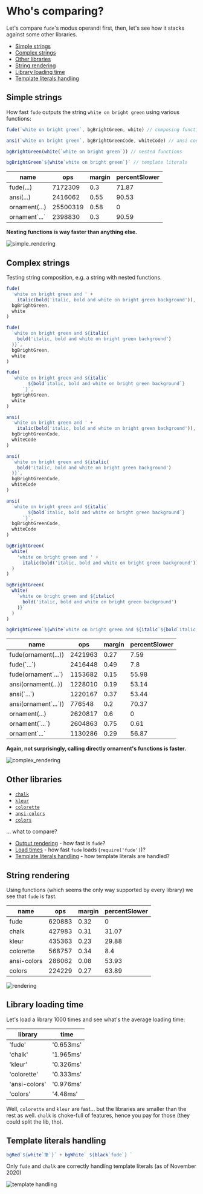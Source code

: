 # Who's comparing? <!-- omit in toc -->

Let's compare `fude`'s modus operandi first, then, let's see how it stacks against some other libraries.

- [Simple strings](#simple-strings)
- [Complex strings](#complex-strings)
- [Other libraries](#other-libraries)
- [String rendering](#string-rendering)
- [Library loading time](#library-loading-time)
- [Template literals handling](#template-literals-handling)

## Simple strings

How fast `fude` outputs the string `white on bright green` using various functions:

```js
fude(`white on bright green`, bgBrightGreen, white) // composing functions

ansi(`white on bright green`, bgBrightGreenCode, whiteCode) // ansi codes chains

bgBrightGreen(white(`white on bright green`)) // nested functions

bgBrightGreen`${white`white on bright green`}` // template literals
```

| name            | ops      | margin | percentSlower |
| --------------- | -------- | ------ | ------------- |
| fude(...)       | 7172309  | 0.3    | 71.87         |
| ansi(...)       | 2416062  | 0.55   | 90.53         |
| ornament\(...\) | 25500319 | 0.58   | 0             |
| ornament\`...\` | 2398830  | 0.3    | 90.59         |

**Nesting functions is way faster than anything else.**

![simple_rendering](media/simple_rendering.png)

## Complex strings

Testing string composition, e.g. a string with nested functions.

```js
fude(
  'white on bright green and ' +
    italic(bold('italic, bold and white on bright green background')),
  bgBrightGreen,
  white
)

fude(
  `white on bright green and ${italic(
    bold('italic, bold and white on bright green background')
  )}`,
  bgBrightGreen,
  white
)

fude(
  `white on bright green and ${italic`
        ${bold`italic, bold and white on bright green background`}
      `}`,
  bgBrightGreen,
  white
)

ansi(
  'white on bright green and ' +
    italic(bold('italic, bold and white on bright green background')),
  bgBrightGreenCode,
  whiteCode
)

ansi(
  `white on bright green and ${italic(
    bold('italic, bold and white on bright green background')
  )}`,
  bgBrightGreenCode,
  whiteCode
)

ansi(
  `white on bright green and ${italic`
        ${bold`italic, bold and white on bright green background`}
      `}`,
  bgBrightGreenCode,
  whiteCode
)

bgBrightGreen(
  white(
    'white on bright green and ' +
      italic(bold('italic, bold and white on bright green background'))
  )
)

bgBrightGreen(
  white(
    `white on bright green and ${italic(
      bold('italic, bold and white on bright green background')
    )}`
  )
)

bgBrightGreen`${white`white on bright green and ${italic`${bold`italic, bold and white on bright green background`}`}`}`
```

| name                   | ops     | margin | percentSlower |
| ---------------------- | ------- | ------ | ------------- |
| fude(ornament(...))    | 2421963 | 0.27   | 7.59          |
| fude(\`...\`)          | 2416448 | 0.49   | 7.8           |
| fude(ornament\`...\`)  | 1153682 | 0.15   | 55.98         |
| ansi(ornament(...))    | 1228010 | 0.19   | 53.14         |
| ansi(\`...\`)          | 1220167 | 0.37   | 53.44         |
| ansi(ornament\`...\`)) | 776548  | 0.2    | 70.37         |
| ornament(...)          | 2620817 | 0.6    | 0             |
| ornament(\`...\`)      | 2604863 | 0.75   | 0.61          |
| ornament\`...\`        | 1130286 | 0.29   | 56.87         |

**Again, not surprisingly, calling directly ornament's functions is faster.**

![complex_rendering](media/complex_rendering.png)

## Other libraries

- [`chalk`][chalk]
- [`kleur`][kleur]
- [`colorette`][colorette]
- [`ansi-colors`][ansi_colors]
- [`colors`][colors]

... what to compare?

- [Output rendering](#output) - how fast is `fude`?
- [Load times](#library-loading-time) - how fast `fude` loads (`require('fude')`)?
- [Template literals handling](#template-literals-handling) - how template literals are handled?

## String rendering

Using functions (which seems the only way supported by every library) we see that `fude` is fast.

| name        | ops    | margin | percentSlower |
| ----------- | ------ | ------ | ------------- |
| fude        | 620883 | 0.32   | 0             |
| chalk       | 427983 | 0.31   | 31.07         |
| kleur       | 435363 | 0.23   | 29.88         |
| colorette   | 568757 | 0.34   | 8.4           |
| ansi-colors | 286062 | 0.08   | 53.93         |
| colors      | 224229 | 0.27   | 63.89         |

![rendering](media/compare_libs.png)

## Library loading time

Let's load a library 1000 times and see what's the average loading time:

| library       | time      |
| ------------- | --------- |
| 'fude'        | '0.653ms' |
| 'chalk'       | '1.965ms' |
| 'kleur'       | '0.326ms' |
| 'colorette'   | '0.333ms' |
| 'ansi-colors' | '0.976ms' |
| 'colors'      | '4.48ms'  |

Well, `colorette` and `kleur` are fast... but the libraries are smaller than the rest as well. `chalk` is choke-full of features, hence you pay for those (they could split the lib, tho).

## Template literals handling

```js
bgRed`${white`筆`}` + bgWhite` ${black`fude`} `
```

Only `fude` and `chalk` are correctly handling template literals (as of November 2020)

![template handling](media/template_literals.png)

[chalk]: https://npmjs.com/package/chalk
[kleur]: https://npmjs.com/package/kleur
[colorette]: https://npmjs.com/package/colorette
[ansi_colors]: https://npmjs.com/package/ansi-colors
[colors]: https://npmjs.com/package/colors
